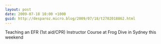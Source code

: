 ```yaml
---
layout: post
date: 2009-07-18 10:00 +1000
guid: http://desparoz.micro.blog/2009/07/18/t2702018862.html
---
```

Teaching an EFR (1st aid/CPR)  Instructor Course at Frog Dive in Sydney this weekend
